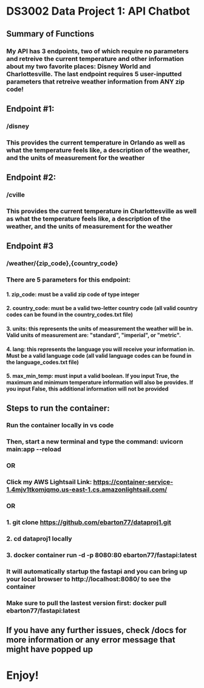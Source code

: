 # DS3002 Data Project 1: API Chatbot

## Summary of Functions
### My API has 3 endpoints, two of which require no parameters and retreive the current temperature and other information about my two favorite places: Disney World and Charlottesville. The last endpoint requires 5 user-inputted parameters that retreive weather information from ANY zip code!

## Endpoint #1:
### /disney
### This provides the current temperature in Orlando as well as what the temperature feels like, a description of the weather, and the units of measurement for the weather

## Endpoint #2:
### /cville
### This provides the current temperature in Charlottesville as well as what the temperature feels like, a description of the weather, and the units of measurement for the weather

## Endpoint #3
### /weather/{zip_code},{country_code}
### There are 5 parameters for this endpoint:
#### 1. zip_code: must be a valid zip code of type integer
#### 2. country_code: must be a valid two-letter country code (all valid country codes can be found in the country_codes.txt file)
#### 3. units: this represents the units of measurement the weather will be in. Valid units of measurement are: "standard", "imperial", or "metric". 
#### 4. lang: this represents the language you will receive your information in. Must be a valid language code (all valid language codes can be found in the language_codes.txt file)
#### 5. max_min_temp: must input a valid boolean. If you input True, the maximum and minimum temperature information will also be provides. If you input False, this additional information will not be provided

## Steps to run the container: 

### Run the container locally in vs code
### Then, start a new terminal and type the command: uvicorn main:app --reload

### OR

### Click my AWS Lightsail Link: https://container-service-1.4mjv1tkomjqmo.us-east-1.cs.amazonlightsail.com/

### OR

### 1. git clone  https://github.com/ebarton77/dataproj1.git 
### 2. cd dataproj1 locally
### 3. docker container run -d -p 8080:80 ebarton77/fastapi:latest 
### It will automatically startup the fastapi and you can bring up your local browser to http://localhost:8080/ to see the container
### Make sure to pull the lastest version first: docker pull ebarton77/fastapi:latest


## If you have any further issues, check /docs for more information or any error message that might have popped up

# Enjoy!

